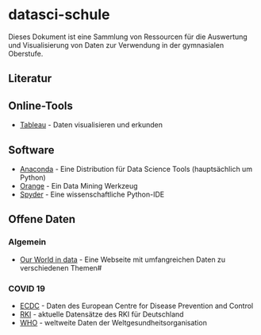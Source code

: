 # datasci-schule

Dieses Dokument ist eine Sammlung von Ressourcen für die Auswertung und Visualisierung von Daten zur Verwendung in der gymnasialen Oberstufe.

## Literatur

## Online-Tools
- [Tableau](https://www.tableau.com/de-de) - Daten visualisieren und erkunden

## Software
- [Anaconda](https://www.anaconda.com/) - Eine Distribution für Data Science Tools (hauptsächlich um Python)
- [Orange](https://orange.biolab.si/) - Ein Data Mining Werkzeug
- [Spyder](https://www.spyder-ide.org/) - Eine wissenschaftliche Python-IDE

## Offene Daten
### Algemein
- [Our World in data](https://ourworldindata.org/) - Eine Webseite mit umfangreichen Daten zu verschiedenen Themen#
### COVID 19
- [ECDC](https://www.ecdc.europa.eu/en/covid-19/data) - Daten des European Centre for Disease Prevention and Control
- [RKI](https://npgeo-corona-npgeo-de.hub.arcgis.com/datasets/dd4580c810204019a7b8eb3e0b329dd6_0/data) - aktuelle Datensätze des RKI für Deutschland
- [WHO](https://covid19.who.int/table) - weltweite Daten der Weltgesundheitsorganisation
